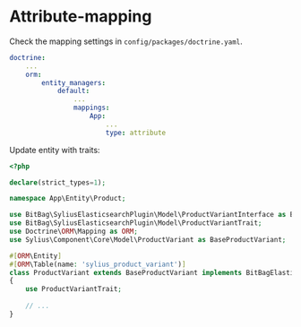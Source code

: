 # Attribute-mapping

Check the mapping settings in `config/packages/doctrine.yaml`.
```yaml
doctrine:
    ...
    orm:
        entity_managers:
            default:
                ...
                mappings:
                    App:
                        ...
                        type: attribute
```

Update entity with traits:
```php
<?php

declare(strict_types=1);

namespace App\Entity\Product;

use BitBag\SyliusElasticsearchPlugin\Model\ProductVariantInterface as BitBagElasticsearchPluginVariant;
use BitBag\SyliusElasticsearchPlugin\Model\ProductVariantTrait;
use Doctrine\ORM\Mapping as ORM;
use Sylius\Component\Core\Model\ProductVariant as BaseProductVariant;

#[ORM\Entity]
#[ORM\Table(name: 'sylius_product_variant')]
class ProductVariant extends BaseProductVariant implements BitBagElasticsearchPluginVariant
{
    use ProductVariantTrait;
    
    // ...
}
```
